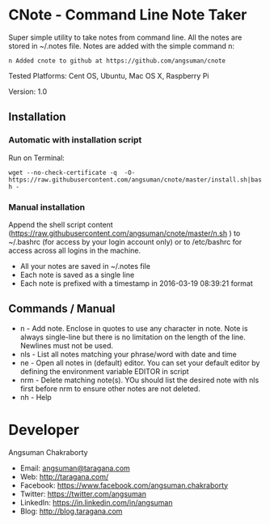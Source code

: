 # CNote - Command Line Note Taker
Super simple utility to take notes from command line. All the notes are stored in ~/.notes file. Notes are added with the simple command n:

`n Added cnote to github at https://github.com/angsuman/cnote`

Tested Platforms: Cent OS, Ubuntu, Mac OS X, Raspberry Pi

Version: 1.0

## Installation
### Automatic with installation script
Run on Terminal:

`wget --no-check-certificate -q  -O- https://raw.githubusercontent.com/angsuman/cnote/master/install.sh|bash -`

### Manual installation
Append the shell script content (https://raw.githubusercontent.com/angsuman/cnote/master/n.sh ) to ~/.bashrc (for access by your login account only) or to /etc/bashrc for access across all logins in the machine.

- All your notes are saved in ~/.notes file
- Each note is saved as a single line
- Each note is prefixed with a timestamp in 2016-03-19 08:39:21 format

## Commands / Manual
- n - Add note. Enclose in quotes to use any character in note. Note is always single-line but there is no limitation on the length of the line. Newlines must not be used.
- nls - List all notes matching your phrase/word with date and time
- ne - Open all notes in (default) editor. You can set your default editor by defining the environment variable EDITOR in script
- nrm - Delete matching note(s). YOu should list the desired note with nls first before nrm to ensure other notes are not deleted.
- nh - Help

# Developer
Angsuman Chakraborty
- Email: angsuman@taragana.com
- Web:      http://taragana.com/
- Facebook: https://www.facebook.com/angsuman.chakraborty
- Twitter:  https://twitter.com/angsuman
- LinkedIn: https://in.linkedin.com/in/angsuman
- Blog:     http://blog.taragana.com
